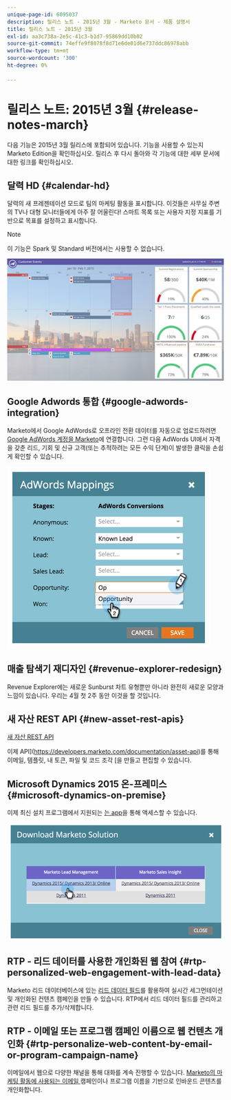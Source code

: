 ```yaml
---
unique-page-id: 6095037
description: 릴리스 노트 - 2015년 3월 - Marketo 문서 - 제품 설명서
title: 릴리스 노트 - 2015년 3월
exl-id: aa3c738a-2e5c-41c3-b1d7-95869dd10b02
source-git-commit: 74effe9f8078f8d71e6de01d6e737ddc86978abb
workflow-type: tm+mt
source-wordcount: '300'
ht-degree: 0%

---
```


# 릴리스 노트: 2015년 3월 {#release-notes-march}

다음 기능은 2015년 3월 릴리스에 포함되어 있습니다. 기능을 사용할 수 있는지 Marketo Edition을 확인하십시오. 릴리스 후 다시 돌아와 각 기능에 대한 세부 문서에 대한 링크를 확인하십시오.

## 달력 HD {#calendar-hd}

달력의 새 프레젠테이션 모드로 팀의 마케팅 활동을 표시합니다. 이것들은 사무실 주변의 TV나 대형 모니터들에게 아주 잘 어울린다! 스마트 목록 또는 사용자 지정 지표를 기반으로 목표를 설정하고 표시합니다.

>[!NOTE]
>
>이 기능은 Spark 및 Standard 버전에서는 사용할 수 없습니다.

![](assets/image2015-3-23-11-3a39-3a15.png)

## Google Adwords 통합 {#google-adwords-integration}

Marketo에서 Google AdWords로 오프라인 전환 데이터를 자동으로 업로드하려면 [Google AdWords 계정을 Marketo](/help/marketo/product-docs/administration/additional-integrations/add-google-adwords-as-a-launchpoint-service.md)에 연결합니다. 그런 다음 AdWords UI에서 자격을 갖춘 리드, 기회 및 신규 고객(또는 추적하려는 모든 수익 단계)이 발생한 클릭을 손쉽게 확인할 수 있습니다.

![](assets/image2015-3-23-11-3a50-3a55.png)

## 매출 탐색기 재디자인 {#revenue-explorer-redesign}

Revenue Explorer에는 새로운 Sunburst 차트 유형뿐만 아니라 완전히 새로운 모양과 느낌이 있습니다. 우리는 4월 첫 2주 동안 이것을 할 것입니다.

## 새 자산 REST API {#new-asset-rest-apis}

[새 자산 REST API](https://developers.marketo.com/)

이제 API](https://developers.marketo.com/documentation/asset-api)를 통해 이메일, 템플릿, 내 토큰, 파일 및 코드 조각 [을 만들고 편집할 수 있습니다.

## Microsoft Dynamics 2015 온-프레미스 {#microsoft-dynamics-on-premise}

이제 최신 설치 프로그램에서 지원되는 [는 app](/help/marketo/product-docs/crm-sync/microsoft-dynamics-sync/sync-setup/update-the-marketo-solution-for-microsoft-dynamics.md)을 통해 액세스할 수 있습니다.

![](assets/image2015-3-23-11-3a47-3a16.png)

## RTP - 리드 데이터를 사용한 개인화된 웹 참여 {#rtp-personalized-web-engagement-with-lead-data}

Marketo 리드 데이터베이스에 있는 [리드 데이터 필드](/help/marketo/product-docs/web-personalization/using-web-segments/manage-person-data.md)를 활용하여 실시간 세그먼테이션 및 개인화된 컨텐츠 캠페인을 만들 수 있습니다. RTP에서 리드 데이터 필드를 관리하고 관련 리드 필드를 추가/삭제합니다.

## RTP - 이메일 또는 프로그램 캠페인 이름으로 웹 컨텐츠 개인화 {#rtp-personalize-web-content-by-email-or-program-campaign-name}

이메일에서 웹으로 다양한 채널을 통해 대화를 계속 진행할 수 있습니다. [Marketo의 마케팅 활동에 사용되는 이메일 ](/help/marketo/product-docs/web-personalization/using-web-segments/web-segments.md) 캠페인이나 프로그램 이름을 기반으로 인바운드 콘텐츠를 개인화합니다.
